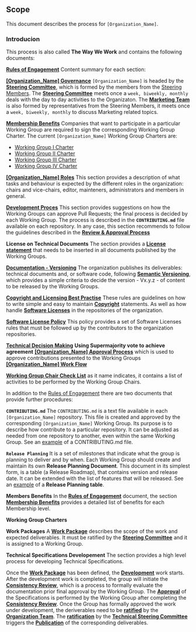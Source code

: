 ## Scope
This document describes the process for `[Organization_Name]`. 

### Introducion
This process is also called **The Way We Work** and contains the following documents:

**[Rules of Engagement](./Rules_of_Engagement.md)**
Content summary for each section:

**[[Organization_Name] Governance](./Rules_of_Engagement.md#governance)**
`[Organization_Name]` is headed by the **[Steering Committee](./Rules_of_Engagement.md#steering-committee)**, which is formed by the members from the [Steering Members](https://open-manufacturing.org/). The **[Steering Committee](./Rules_of_Engagement.md#steering-committee)** meets once a `week, biweekly, monthly` deals with the day to day activities to the Organizaton.
The **[Marketing Team](./Rules_of_Engagement.md#marketing-team)** is also formed by representatives from the Steering Members, it meets once a `week, biweekly, monthly` to discuss Marketing related topics.

**[Membership Benefits](./Rules_of_Engagement.md#membership-benefits)**
Companies that want to participate in a particular Working Group are required to sign the corresponding Working Group Charter. The current `[Organization_Name]` Working Group Charters are:

* [Working Group I Charter]()
* [Working Group II Charter]()
* [Working Group III Charter]()
* [Working Group IV Charter]()

**[[Organization_Name] Roles](./Rules_of_Engagement.md#what-to-expect-from-the-organizataion-roles)**
This section provides a description of what tasks and behaviour is expected by the different roles in the organization: chairs and vice-chairs, editor, mainteners, administrators and members in general.

**[Development Proces](./Rules_of_Engagement.md#approval-process)**
This section provides suggestions on how the Working Groups can approve Pull Requests; the final process is decided by each Working Group. The process is described in the **`CONTRIBUTING.md`** file available on each repository. In any case, this section recommends to follow the guidelines described in the **[Review & Approval Process](./Rules_of_Engagement.md#[Organization_Name]-approval-process)**

**License on Technical Documents**
The section provides a **[License statement](./Rules_of_Engagement.md#technical-document-license)** that needs to be inserted in all documents published by the Working Groups.

**[Documentation - Versioning](./Rules_of_Engagement.md#documentation)**
The organization publishes its deliverables: technical documents and, or software code, following **[Semantic Versioning](./Rules_of_Engagement.md#semantic-versioning)**, which provides a simple criteria to decide the version - Vx.y.z - of content to be released by the Working Groups.


**[Copyright and Licensing Best Practise](./Rules_of_Engagement.md#copyright)**
These rules are guidelines on how to write simple and easy to maintain **[Copyright](./Rules_of_Engagement.md#copyright)** statements. As well as how handle **[Software Licenses](./Rules_of_Engagement.md#licenses)** in the repositories of the organization. 

**[Software License Policy](./Rules_of_Engagement.md#software-license-policy)**
This policy provides a set of Software Licenses rules that must be followed up by the contributors to the organization repositories.

**[Technical Decision Making](./Rules_of_Engagement.md#technical-decision-making)**
**Using Supermajority vote to achieve agreement**
**[[Organization_Name] Approval Process](./Rules_of_Engagement.md#omp-approval-process)** which is used to approve contributions presented to the Working Groups 
**[[Organization_Name] Work Flow](./Rules_of_Engagement.md#github-flows)**

**[Working Group Chair Check List](./wg-chair-check-list.md)** as it name indicates, it contains a list of activities to be performed by the Working Group Chairs.

In addition to the [Rules of Engagement]() there are two documents that provide further procedures:

**`CONTRIBUTING.md`** 
The `CONTRIBUTING.md` is a text file available in each `[Organization_Name]` repository. This file is created and approved by the corresponding `[Organization_Name]` Working Group. Its purpose is to describe how contribute to a particular repository. It can be adjusted as needed from one repository to another, even within the same Working Group. See an [example]() of a CONTRIBUTING.md file.

**`Release Planning`** 
It is a set of milestones that indicate what the group is planning to deliver and by when.
Each Working Group should create and maintain its own **Release Planning Document**. This document in its simplest form, is a table (a Release Roadmap), that contains version and release date. It can be extended with the list of features that will be released. See an [example]() of a **Release Planning table**.



**Members Benefits**
In the **[Rules of Engagement](./Rules_of_Engagement.md)** document, the section **[Membership Benefits](./Rules_of_Engagement.md#membership-benefits)** provides a detailed list of benefits for each Membership level.


**Working Group Charters**


**Work Packages**
A **[Work Package](./Rules_of_Engagement.md#work-packages)** describes the scope of the work and expected deliverables. It must be ratified by the **[Steering Committee](./Rules_of_Engagement.md#steering-committee)** and it is assigned to a Working Group.

**Technical Specifications Developement**
The section provides a high level process for developing Technical Specifications.

Once the **[Work Package](./Rules_of_Engagement.md#work-packages)** has been defined, the **[Development](./Rules_of_Engagement.md#work-flow-for-technical-specifications-development)** work starts. After the development work is completed, the group will initiate the **[Consistency Review](./Rules_of_Engagement.md#work-flow-for-technical-specifications-development)**, which is a process to formally evaluate the documentation prior final approval by the Working Group.
The **[Approval](./Rules_of_Engagement.md#omp-approval-process)** of the Specifications is performed by the Working Group after completing the **[Consistency Review](./Rules_of_Engagement.md#work-flow-for-technical-specifications-development)**.
Once the Group has formally approved the work under development, the deriverables need to be **[ratified](./Rules_of_Engagement.md#work-flow-for-technical-specifications-development)** by the **[Organization Team](./Rules_of_Engagement.md#organization-team)**. The **[ratification](./Rules_of_Engagement.md#work-flow-for-technical-specifications-development)** by the **[Technical Steering Committee](./Rules_of_Engagement.md#organization-team)** triggers the  **[Publication](./Rules_of_Engagement.md#work-flow-for-technical-specifications-development)** of the corresponding deliverables.
















